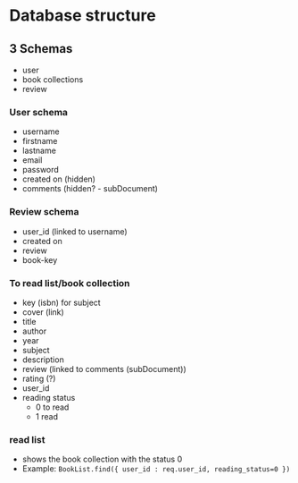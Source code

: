 # Database structure

## 3 Schemas
- user
- book collections
- review

### User schema
- username
- firstname
- lastname
- email
- password
- created on (hidden)
- comments (hidden? - subDocument)

### Review schema
- user_id (linked to username)
- created on
- review
- book-key

### To read list/book collection
- key (isbn) for subject
- cover (link)
- title
- author
- year
- subject
- description
- review (linked to comments (subDocument))
- rating (?)
- user_id 
- reading status
  - 0 to read
  - 1 read

### read list
- shows the book collection with the status 0
- Example: 
  ``` BookList.find({ user_id : req.user_id, reading_status=0 }) ```
